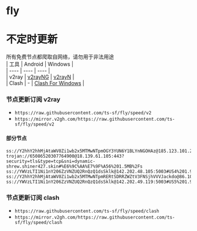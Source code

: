 # fly
# 不定时更新
所有免费节点都爬取自网络，请勿用于非法用途  
|  工具  | Android  | Windows  |  
|  ----  | ----   | ----  |  
| v2ray  | [v2rayNG](https://github.com/2dust/v2rayNG/releases) | [v2rayN](https://github.com/2dust/v2rayN/releases) |  
| Clash  | - | [Clash For Windows](https://github.com/2dust/clashN/releases) | 
  
### 节点更新订阅  v2ray
- `https://raw.githubusercontent.com/ts-sf/fly/speed/v2`  
- `https://mirror.v2gh.com/https://raw.githubusercontent.com/ts-sf/fly/speed/v2`  

#### 部分节点  
``` 
ss://Y2hhY2hhMjAtaWV0Zi1wb2x5MTMwNTpmOGY3YUN6Y1BLYnNGOHAz@185.123.101.241:990#%E6%9C%AA%E7%9F%A55%2046.2KB%2Fs
trojan://65086520307764900@18.139.61.105:443?security=tls&type=tcp&sni=dynamic-shrew.shiner427.skin#%E6%9C%AA%E7%9F%A56%201.5MB%2Fs
ss://YWVzLTI1Ni1nY206ZzVNZUQ2RnQzQ1dsSklk@142.202.48.105:5003#US4%201.9MB%2Fs
ss://Y2hhY2hhMjAtaWV0Zi1wb2x5MTMwNTpmRERtSDRRZWZtV3FNSjhVVVJackdo@86.104.74.243:14255#%E6%9C%AA%E7%9F%A512%20390.6KB%2Fs
ss://YWVzLTI1Ni1nY206ZzVNZUQ2RnQzQ1dsSklk@142.202.49.119:5003#US5%201.9MB%2Fs
```
### 节点更新订阅  clash
- `https://raw.githubusercontent.com/ts-sf/fly/speed/clash`  
- `https://mirror.v2gh.com/https://raw.githubusercontent.com/ts-sf/fly/speed/clash`  



